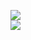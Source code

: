 [![](https://img.shields.io/badge/Made%20With-Github%20Spray-lightgrey.svg?style=for-the-badge&logo=github)](https://github.com/Annihil/github-spray#16155)  
[![](https://i.imgur.com/2DrTn0Z.gif)](https://github.com/Annihil/github-spray)